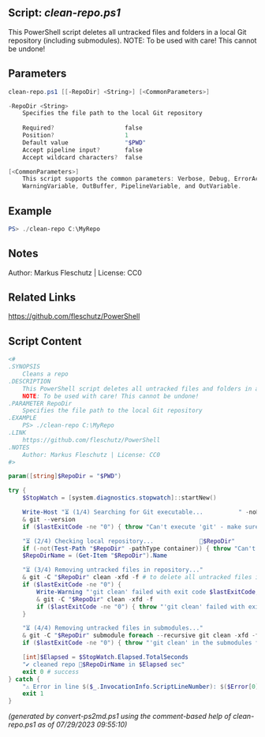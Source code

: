 ## Script: *clean-repo.ps1*

This PowerShell script deletes all untracked files and folders in a local Git repository (including submodules).
NOTE: To be used with care! This cannot be undone!

## Parameters
```powershell
clean-repo.ps1 [[-RepoDir] <String>] [<CommonParameters>]

-RepoDir <String>
    Specifies the file path to the local Git repository
    
    Required?                    false
    Position?                    1
    Default value                "$PWD"
    Accept pipeline input?       false
    Accept wildcard characters?  false

[<CommonParameters>]
    This script supports the common parameters: Verbose, Debug, ErrorAction, ErrorVariable, WarningAction, 
    WarningVariable, OutBuffer, PipelineVariable, and OutVariable.
```

## Example
```powershell
PS> ./clean-repo C:\MyRepo

```

## Notes
Author: Markus Fleschutz | License: CC0

## Related Links
https://github.com/fleschutz/PowerShell

## Script Content
```powershell
<#
.SYNOPSIS
	Cleans a repo
.DESCRIPTION
	This PowerShell script deletes all untracked files and folders in a local Git repository (including submodules).
	NOTE: To be used with care! This cannot be undone!
.PARAMETER RepoDir
	Specifies the file path to the local Git repository
.EXAMPLE
	PS> ./clean-repo C:\MyRepo
.LINK
	https://github.com/fleschutz/PowerShell
.NOTES
	Author: Markus Fleschutz | License: CC0
#>

param([string]$RepoDir = "$PWD")

try {
	$StopWatch = [system.diagnostics.stopwatch]::startNew()

	Write-Host "⏳ (1/4) Searching for Git executable...          " -noNewline
	& git --version
	if ($lastExitCode -ne "0") { throw "Can't execute 'git' - make sure Git is installed and available" }

	"⏳ (2/4) Checking local repository...             📂$RepoDir"
	if (-not(Test-Path "$RepoDir" -pathType container)) { throw "Can't access folder '$RepoDir' - maybe a typo or missing folder permissions?" }
	$RepoDirName = (Get-Item "$RepoDir").Name

	"⏳ (3/4) Removing untracked files in repository..."
	& git -C "$RepoDir" clean -xfd -f # to delete all untracked files in the main repo
	if ($lastExitCode -ne "0") {
		Write-Warning "'git clean' failed with exit code $lastExitCode, retrying once..."
		& git -C "$RepoDir" clean -xfd -f 
		if ($lastExitCode -ne "0") { throw "'git clean' failed with exit code $lastExitCode" }
	}

	"⏳ (4/4) Removing untracked files in submodules..."
	& git -C "$RepoDir" submodule foreach --recursive git clean -xfd -f # to delete all untracked files in the submodules
	if ($lastExitCode -ne "0") { throw "'git clean' in the submodules failed with exit code $lastExitCode" }

	[int]$Elapsed = $StopWatch.Elapsed.TotalSeconds
	"✔️ cleaned repo 📂$RepoDirName in $Elapsed sec"
	exit 0 # success
} catch {
	"⚠️ Error in line $($_.InvocationInfo.ScriptLineNumber): $($Error[0])"
	exit 1
}
```

*(generated by convert-ps2md.ps1 using the comment-based help of clean-repo.ps1 as of 07/29/2023 09:55:10)*
